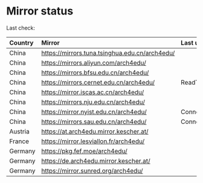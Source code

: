 <script src="./time.js"></script>
# Mirror status
Last check: <script type="text/javascript">localize(1747879241.2559054);</script>

|Country|Mirror|Last update|
|:------|:-----|:----------|
|China|https://mirrors.tuna.tsinghua.edu.cn/arch4edu/|<script type="text/javascript">localize(1747853321);</script>|
|China|https://mirrors.aliyun.com/arch4edu/|<script type="text/javascript">localize(1747853321);</script>|
|China|https://mirrors.bfsu.edu.cn/arch4edu/|<script type="text/javascript">localize(1747809969);</script>|
|China|https://mirrors.cernet.edu.cn/arch4edu/|ReadTimeout|
|China|https://mirror.iscas.ac.cn/arch4edu/|<script type="text/javascript">localize(1747853321);</script>|
|China|https://mirrors.nju.edu.cn/arch4edu/|<script type="text/javascript">localize(1747809969);</script>|
|China|https://mirror.nyist.edu.cn/arch4edu/|ConnectionError|
|China|https://mirrors.sau.edu.cn/arch4edu/|ConnectionError|
|Austria|https://at.arch4edu.mirror.kescher.at/|<script type="text/javascript">localize(1747853321);</script>|
|France|https://mirror.lesviallon.fr/arch4edu/|<script type="text/javascript">localize(1747853321);</script>|
|Germany|https://pkg.fef.moe/arch4edu/|<script type="text/javascript">localize(1747853321);</script>|
|Germany|https://de.arch4edu.mirror.kescher.at/|<script type="text/javascript">localize(1747853321);</script>|
|Germany|https://mirror.sunred.org/arch4edu/|<script type="text/javascript">localize(1747853321);</script>|

<script src="./tablefilter/tablefilter.js"></script>
<script src="./table.js"></script>